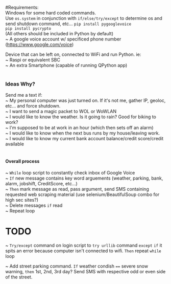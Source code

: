 #Requirements:<br>
Windows for some hard coded commands.<br>
  Use `os.system` in conjunction with `if/else/try/except` to determine os and send shutdown command, etc... 
`pip install pygooglevoice`<br>
`pip install pycrypto`<br>
(All others should be included in Python by default)<br>
~ A google voice account w/ specificed phone number (https://www.google.com/voice)<br>

Device that can be left on, connected to WiFi and run Python. ie:<br>
~ Raspi or equivalent SBC<br>
~ An extra Smartphone (capable of running QPython app)<br>
<br>
### Ideas Why?<br>
Send me a text if:<br>
~ My personal computer was just turned on. If it's not me, gather IP, geoloc, etc... and force shutdown.<br>
~ I want to send a magic packet to WOL or WoWLAN<br>
~ I would like to know the weather. Is it going to rain? Good for biking to work?<br>
~ I'm supposed to be at work in an hour (which then sets off an alarm)<br>
~ I would like to know when the next bus runs by my house/leaving work.<br>
~ I would like to know my current bank account balance/credit score/credit available<br>
<br>
#### Overall process<br>

~ `While` loop script to constantly check inbox of Google Voice <br>
~ `If` new message contains key word arguements (weather, parking, bank, alarm, jobshift, CreditScore, etc...) <br>
~ `Then` mark message as read, pass argument, send SMS containing requested web scraping material (use selenium/BeautifulSoup combo for high sec sites?)<br>
~ Delete messages `if` read<br>
~ Repeat loop <br>

# TODO
~ `Try/except` command on login script to `try urllib` command `except` `if` it spits an error because computer isn't connected to wifi. `Then` repeat `while` loop

~ Add street parking command. `If` weather condish `==` severe snow warning, `then` 1st, 2nd, 3rd day? Send SMS with respective odd or even side of the street.
